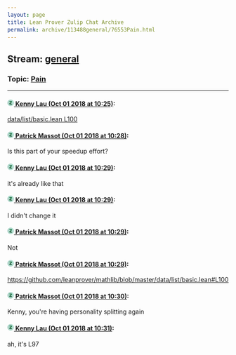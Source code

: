 ```yaml
---
layout: page
title: Lean Prover Zulip Chat Archive 
permalink: archive/113488general/76553Pain.html
---
```


## Stream: [general](index.html)
### Topic: [Pain](76553Pain.html)

---

#### [![Click to go to Zulip](../../assets/img/zulip2.png) Kenny Lau (Oct 01 2018 at 10:25)](https://leanprover.zulipchat.com/#narrow/stream/113488-general/topic/Pain/near/134957058):
[data/list/basic.lean L100](/user_uploads/3121/b5q41_dkHfhi6FwnfcAFJqYr/2018-10-01.png)

#### [![Click to go to Zulip](../../assets/img/zulip2.png) Patrick Massot (Oct 01 2018 at 10:28)](https://leanprover.zulipchat.com/#narrow/stream/113488-general/topic/Pain/near/134957166):
Is this part of your speedup effort?

#### [![Click to go to Zulip](../../assets/img/zulip2.png) Kenny Lau (Oct 01 2018 at 10:29)](https://leanprover.zulipchat.com/#narrow/stream/113488-general/topic/Pain/near/134957176):
it's already like that

#### [![Click to go to Zulip](../../assets/img/zulip2.png) Kenny Lau (Oct 01 2018 at 10:29)](https://leanprover.zulipchat.com/#narrow/stream/113488-general/topic/Pain/near/134957177):
I didn't change it

#### [![Click to go to Zulip](../../assets/img/zulip2.png) Patrick Massot (Oct 01 2018 at 10:29)](https://leanprover.zulipchat.com/#narrow/stream/113488-general/topic/Pain/near/134957185):
Not

#### [![Click to go to Zulip](../../assets/img/zulip2.png) Patrick Massot (Oct 01 2018 at 10:29)](https://leanprover.zulipchat.com/#narrow/stream/113488-general/topic/Pain/near/134957187):
https://github.com/leanprover/mathlib/blob/master/data/list/basic.lean#L100

#### [![Click to go to Zulip](../../assets/img/zulip2.png) Patrick Massot (Oct 01 2018 at 10:30)](https://leanprover.zulipchat.com/#narrow/stream/113488-general/topic/Pain/near/134957249):
Kenny, you're having personality splitting again

#### [![Click to go to Zulip](../../assets/img/zulip2.png) Kenny Lau (Oct 01 2018 at 10:31)](https://leanprover.zulipchat.com/#narrow/stream/113488-general/topic/Pain/near/134957293):
ah, it's L97

